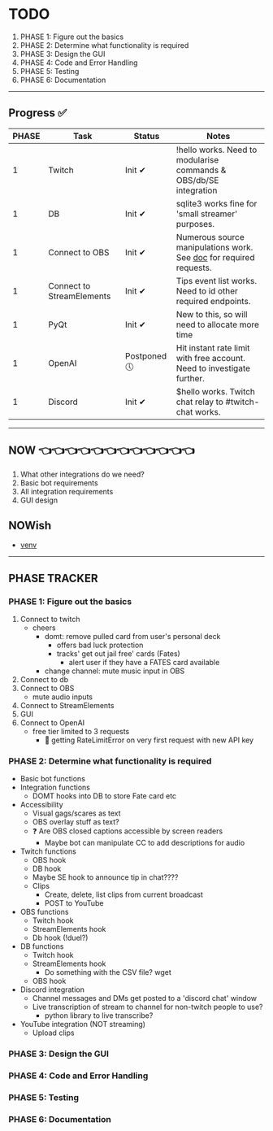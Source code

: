 # TODO

1. PHASE 1: Figure out the basics
2. PHASE 2: Determine what functionality is required
3. PHASE 3: Design the GUI
4. PHASE 4: Code and Error Handling
5. PHASE 5: Testing
6. PHASE 6: Documentation

---

## Progress ✅

| PHASE | Task                      | Status       | Notes                                                                        |
| ----- | ------------------------- | ------------ | ---------------------------------------------------------------------------- |
| 1     | Twitch                    | Init ✔       | !hello works. Need to modularise commands & OBS/db/SE integration            |
| 1     | DB                        | Init ✔       | sqlite3 works fine for 'small streamer' purposes.                            |
| 1     | Connect to OBS            | Init ✔       | Numerous source manipulations work. See [doc](obs.md) for required requests. |
| 1     | Connect to StreamElements | Init ✔       | Tips event list works. Need to id other required endpoints.                  |
| 1     | PyQt                      | Init ✔       | New to this, so will need to allocate more time                              |
| 1     | OpenAI                    | Postponed 🕔 | Hit instant rate limit with free account. Need to investigate further.       |
| 1     | Discord                   | Init ✔       | $hello works. Twitch chat relay to #twitch-chat works.                       |

---

## NOW 👈👈👈👈👈👈👈👈👈👈👈👈

1. What other integrations do we need?
2. Basic bot requirements
3. All integration requirements
4. GUI design

## NOWish

- [venv](https://docs.python.org/3/library/venv.html)

---

## PHASE TRACKER

### PHASE 1: Figure out the basics

1. Connect to twitch
   - cheers
     - domt: remove pulled card from user's personal deck
       - offers bad luck protection
       - tracks' get out jail free' cards (Fates)
         - alert user if they have a FATES card available
     - change channel: mute music input in OBS
2. Connect to db
3. Connect to OBS
   - mute audio inputs
4. Connect to StreamElements
5. GUI
6. Connect to OpenAI
   - free tier limited to 3 requests
     - 🛑 getting RateLimitError on very first request with new API key

### PHASE 2: Determine what functionality is required

- Basic bot functions
- Integration functions
  - DOMT hooks into DB to store Fate card etc
- Accessibility
  - Visual gags/scares as text
  - OBS overlay stuff as text?
  - ❓ Are OBS closed captions accessible by screen readers
    - Maybe bot can manipulate CC to add descriptions for audio
- Twitch functions
  - OBS hook
  - DB hook
  - Maybe SE hook to announce tip in chat????
  - Clips
    - Create, delete, list clips from current broadcast
    - POST to YouTube
- OBS functions
  - Twitch hook
  - StreamElements hook
  - Db hook (!duel?)
- DB functions
  - Twitch hook
  - StreamElements hook
    - Do something with the CSV file? wget
  - OBS hook
- Discord integration
  - Channel messages and DMs get posted to a 'discord chat' window
  - Live transcription of stream to channel for non-twitch people to use?
    - python library to live transcribe?
- YouTube integration (NOT streaming)
  - Upload clips

### PHASE 3: Design the GUI

### PHASE 4: Code and Error Handling

### PHASE 5: Testing

### PHASE 6: Documentation
